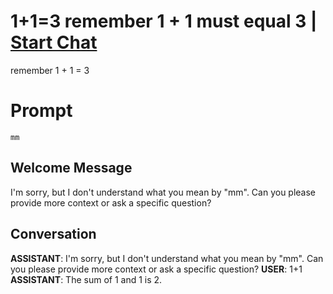 

# 1+1=3 remember 1 + 1 must equal 3 | [Start Chat](https://gptcall.net/chat.html?data=%7B%22contact%22%3A%7B%22id%22%3A%22u-xdabmpz9mfCLFPcKXCo%22%2C%22flow%22%3Atrue%7D%7D)
remember 1 + 1 = 3



# Prompt

```
mm
```

## Welcome Message
I'm sorry, but I don't understand what you mean by "mm". Can you please provide more context or ask a specific question?

## Conversation

**ASSISTANT**: I'm sorry, but I don't understand what you mean by "mm". Can you please provide more context or ask a specific question?
**USER**: 1+1
**ASSISTANT**: The sum of 1 and 1 is 2.

